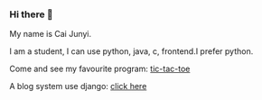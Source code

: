 ### Hi there 👋

My name is Cai Junyi.

I am a student, I can use python, java, c, frontend.I prefer python.

Come and see my favourite program: [tic-tac-toe](https://github.com/icaijy/tic-tac-toe)

A blog system use django: [click here](https://github.com/icaijy/blogsystem)
<!--
**caijunyi08/caijunyi08** is a ✨ _special_ ✨ repository because its `README.md` (this file) appears on your GitHub profile.

Here are some ideas to get you started:

- 🔭 I’m currently working on ...
- 🌱 I’m currently learning ...
- 👯 I’m looking to collaborate on ...
- 🤔 I’m looking for help with ...
- 💬 Ask me about ...
- 📫 How to reach me: ...
- 😄 Pronouns: ...
- ⚡ Fun fact: ...
-->
